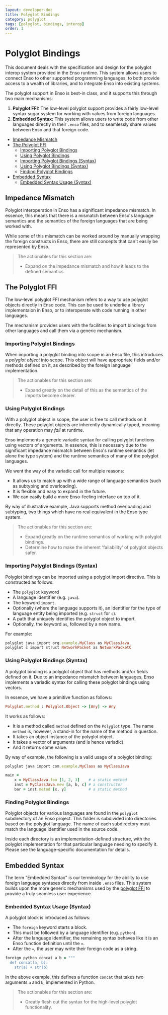 ```yaml
---
layout: developer-doc
title: Polyglot Bindings
category: polyglot
tags: [polyglot, bindings, interop]
order: 1
---
```


# Polyglot Bindings

This document deals with the specification and design for the polyglot interop
system provided in the Enso runtime. This system allows users to connect Enso to
other supported programming languages, to both provide access to a wealth of
libraries, and to integrate Enso into existing systems.

The polyglot support in Enso is best-in class, and it supports this through two
main mechanisms:

1. **Polyglot FFI:** The low-level polyglot support provides a fairly low-level
   syntax sugar system for working with values from foreign languages.
2. **Embedded Syntax:** This system allows users to write code from other
   languages directly in their `.enso` files, and to seamlessly share values
   between Enso and that foreign code.

<!-- MarkdownTOC levels="2,3" autolink="true" -->

- [Impedance Mismatch](#impedance-mismatch)
- [The Polyglot FFI](#the-polyglot-ffi)
  - [Importing Polyglot Bindings](#importing-polyglot-bindings)
  - [Using Polyglot Bindings](#using-polyglot-bindings)
  - [Importing Polyglot Bindings \(Syntax\)](#importing-polyglot-bindings-syntax)
  - [Using Polyglot Bindings \(Syntax\)](#using-polyglot-bindings-syntax)
  - [Finding Polyglot Bindings](#finding-polyglot-bindings)
- [Embedded Syntax](#embedded-syntax)
  - [Embedded Syntax Usage \(Syntax\)](#embedded-syntax-usage-syntax)

<!-- /MarkdownTOC -->

## Impedance Mismatch

Polyglot interoperation in Enso has a significant impedance mismatch. In
essence, this means that there is a mismatch between Enso's language semantics
and the semantics of the foreign languages that are being worked with.

While some of this mismatch can be worked around by manually wrapping the
foreign constructs in Enso, there are still concepts that can't easily be
represented by Enso.

> The actionables for this section are:
>
> - Expand on the impedance mismatch and how it leads to the defined semantics.

## The Polyglot FFI

The low-level polyglot FFI mechanism refers to a way to use polyglot objects
directly in Enso code. This can be used to underlie a library implementaion in
Enso, or to interoperate with code running in other languages.

The mechanism provides users with the facilities to import bindings from other
languages and call them via a generic mechanism.

### Importing Polyglot Bindings

When importing a polyglot binding into scope in an Enso file, this introduces a
_polyglot object_ into scope. This object will have appropriate fields and/or
methods defined on it, as described by the foreign language implementation.

> The actionables for this section are:
>
> - Expand greatly on the detail of this as the semantics of the imports become
>   clearer.

### Using Polyglot Bindings

With a polyglot object in scope, the user is free to call methods on it
directly. These polyglot objects are inherently dynamically typed, meaning that
any operation may _fail_ at runtime.

Enso implements a generic variadic syntax for calling polyglot functions using
vectors of arguments. In essence, this is necessary due to the significant
impedance mismatch between Enso's runtime semantics (let alone the type system)
and the runtime semantics of many of the polyglot languages.

We went the way of the variadic call for multiple reasons:

- It allows us to match up with a wide range of language semantics (such as
  subtyping and overloading).
- It is flexible and easy to expand in the future.
- We can easily build a more Enso-feeling interface on top of it.

By way of illustrative example, Java supports method overloading and subtyping,
two things which have no real equivalent in the Enso type system.

> The actionables for this section are:
>
> - Expand greatly on the runtime semantics of working with polyglot bindings.
> - Determine how to make the inherent 'failability' of polyglot objects safer.

### Importing Polyglot Bindings (Syntax)

Polyglot bindings can be imported using a polyglot import directive. This is
constructed as follows:

- The `polyglot` keyword
- A language identifier (e.g. `java`).
- The keyword `import`.
- Optionally (where the language supports it), an identifier for the type of
  language entity being imported (e.g. `struct` for `c`).
- A path that uniquely identifies the polyglot object to import.
- Optionally, the keyword `as`, followed by a new name.

For example:

```ruby
polyglot java import org.example.MyClass as MyClassJava
polyglot c import struct NetworkPacket as NetworkPacketC
```

### Using Polyglot Bindings (Syntax)

A polyglot binding is a polyglot object that has methods and/or fields defined
on it. Due to an impedance mismatch between languages, Enso implements a
variadic syntax for calling these polyglot bindings using vectors.

In essence, we have a primitive function as follows:

```ruby
Polyglot.method : Polyglot.Object -> [Any] -> Any
```

It works as follows:

- It is a method called `method` defined on the `Polyglot` type. The name
  `method` is, however, a stand-in for the name of the method in question.
- It takes an object instance of the polyglot object.
- It takes a vector of arguments (and is hence variadic).
- And it returns some value.

By way of example, the following is a valid usage of a polyglot binding:

```ruby
polyglot java import com.example.MyClass as MyClassJava

main =
    x = MyClassJava.foo [1, 2, 3]    # a static method
    inst = MyClassJava.new [a, b, c] # a constructor
    bar = inst.metod [x, y]          # a static method
```

### Finding Polyglot Bindings

Polyglot objects for various languages are found in the `polyglot` subdirectory
of an Enso project. This folder is subdivided into directories based on the
polyglot language. The name of each subdirectory must match the language
identifier used in the source code.

Inside each directory is an implementation-defined structure, with the polyglot
implementation for that particular language needing to specify it. Please see
the language-specific documentation for details.

## Embedded Syntax

The term "Embedded Syntax" is our terminology for the ability to use foreign
language syntaxes directly from inside `.enso` files. This system builds upon
the more generic mechanisms used by the [polyglot FFI](#the-polyglot-ffi) to
provide a truly seamless user experience.

### Embedded Syntax Usage (Syntax)

A polyglot block is introduced as follows:

- The `foreign` keyword starts a block.
- This must be followed by a language identifier (e.g. `python`).
- After the language identifier, the remaining syntax behaves like it is an Enso
  function definition until the `=`.
- After the `=`, the user may write their foreign code as a string.

```ruby
foreign python concat a b = """
  def concat(a, b):
    str(a) + str(b)
```

In the above example, this defines a function `concat` that takes two arguments
`a` and `b`, implemented in Python.

> The actionables for this section are:
>
> - Greatly flesh out the syntax for the high-level polyglot functionality.

